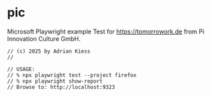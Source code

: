 # pic
Microsoft Playwright example Test for https://tomorrowork.de from Pi Innovation Culture GmbH.

~~~
// (c) 2025 by Adrian Kiess
//
~~~

~~~
// USAGE:
// % npx playwright test --project firefox
// % npx playwright show-report
// Browse to: http://localhost:9323
~~~
